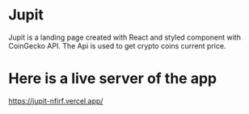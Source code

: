 # Jupit

Jupit is a landing page created with React and styled component with CoinGecko API.
The Api is used to get crypto coins current price.


# Here is a live server of the app

https://jupit-nfirf.vercel.app/
